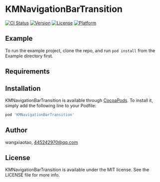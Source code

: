 # KMNavigationBarTransition

[![CI Status](https://img.shields.io/travis/wangxiaotao/KMNavigationBarTransition.svg?style=flat)](https://travis-ci.org/wangxiaotao/KMNavigationBarTransition)
[![Version](https://img.shields.io/cocoapods/v/KMNavigationBarTransition.svg?style=flat)](https://cocoapods.org/pods/KMNavigationBarTransition)
[![License](https://img.shields.io/cocoapods/l/KMNavigationBarTransition.svg?style=flat)](https://cocoapods.org/pods/KMNavigationBarTransition)
[![Platform](https://img.shields.io/cocoapods/p/KMNavigationBarTransition.svg?style=flat)](https://cocoapods.org/pods/KMNavigationBarTransition)

## Example

To run the example project, clone the repo, and run `pod install` from the Example directory first.

## Requirements

## Installation

KMNavigationBarTransition is available through [CocoaPods](https://cocoapods.org). To install
it, simply add the following line to your Podfile:

```ruby
pod 'KMNavigationBarTransition'
```

## Author

wangxiaotao, 445242970@qq.com

## License

KMNavigationBarTransition is available under the MIT license. See the LICENSE file for more info.
